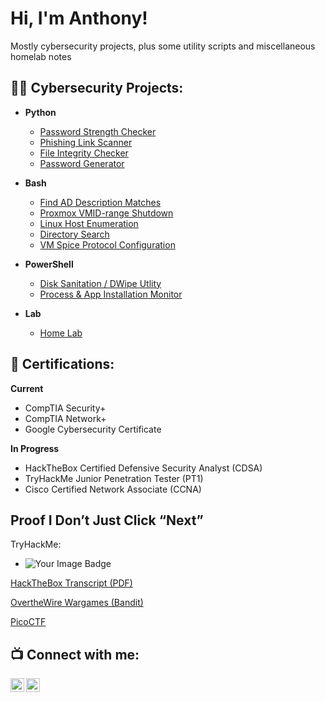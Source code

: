 <h1>Hi, I'm Anthony!</h1>

Mostly cybersecurity projects, plus some utility scripts and miscellaneous homelab notes

<h2>👨‍💻 Cybersecurity Projects:</h2>

- <b>Python</b>
  - [Password Strength Checker](https://github.com/probablymayo-sec/Password-Strength-Checker)
  - [Phishing Link Scanner](https://github.com/probablymayo-sec/projecturl)
  - [File Integrity Checker](https://github.com/probablymayo-sec/projecturl)
  - [Password Generator](https://github.com/probablymayo-sec/projecturl)
    
- <b>Bash</b>
  - [Find AD Description Matches](https://github.com/probablymayo-sec/projecturl)
  - [Proxmox VMID-range Shutdown](https://github.com/probablymayo-sec/projecturl)
  - [Linux Host Enumeration](https://github.com/probablymayo-sec/projecturl)
  - [Directory Search](https://github.com/probablymayo-sec/projecturl)
  - [VM Spice Protocol Configuration](https://github.com/probablymayo-sec/projecturl)
  
- <b>PowerShell</b>
  - [Disk Sanitation / DWipe Utlity](https://github.com/probablymayo-sec/projecturl)
  - [Process & App Installation Monitor](https://github.com/probablymayo-sec/projecturl)

- <b>Lab</b>
  - [Home Lab](https://github.com/probablymayo-sec/projecturl)

<h2> 📄 Certifications:</h2>

<b>Current</b>
  - CompTIA Security+
  - CompTIA Network+
  - Google Cybersecurity Certificate

<b>In Progress</b>
  - HackTheBox Certified Defensive Security Analyst (CDSA)
  - TryHackMe Junior Penetration Tester (PT1)
  - Cisco Certified Network Associate (CCNA)

<h2>Proof I Don’t Just Click “Next”</h2>

TryHackMe: 
- <img src="https://tryhackme-badges.s3.amazonaws.com/ADcphersec.png" alt="Your Image Badge" />

[HackTheBox Transcript (PDF)](./docs/HTB-Transcript.pdf)

[OvertheWire Wargames (Bandit)](./docs/OTWBandit-Transcript.pdf)

[PicoCTF](./docs/PicoCTF-Transcript.pdf)

<h2> 📺  Connect with me:</h2>

[<img align="left" alt="Mayo | LinkedIn" width="22px" src="https://cdn.jsdelivr.net/npm/simple-icons@v3/icons/linkedin.svg" />][linkedin]
[<img align="left" alt="Mayo | Instagram" width="22px" src="https://cdn.jsdelivr.net/npm/simple-icons@v3/icons/instagram.svg" />][instagram]

[instagram]: https://www.instagram.com/anthonydimayo/
[linkedin]: https://linkedin.com/in/anthony-dimayo

